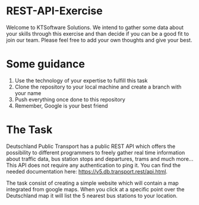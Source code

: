 # REST-API-Exercise

Welcome to KTSoftware Solutions. We intend to gather some data about your skills through this exercise and than decide if you can be a good fit to join our team. Please feel free to add your own thoughts and give your best.

# Some guidance

1. Use the technology of your expertise to fulfill this task
2. Clone the repository to your local machine and create a branch with your name
3. Push everything once done to this repository
4. Remember, Google is your best friend

# The Task

Deutschland Public Transport has a public REST API which offers the possibility to different programmers to freely gather real time information about traffic data, bus station stops and departures, trams and much more... This API does not require any authentication to ping it. You can find the needed documentation here: https://v5.db.transport.rest/api.html. 

The task consist of creating a simple website which will contain a map integrated from google maps. When you click at a specific point over the Deutschland map it will list the 5 nearest bus stations to your location.

